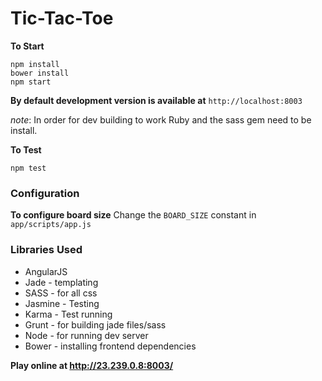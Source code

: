# Tic-Tac-Toe #

**To Start**
```
npm install
bower install
npm start
```

**By default development version is available at**
`http://localhost:8003`

*note*: In order for dev building to work Ruby and the sass gem need to be install.

**To Test**
```
npm test
```

### Configuration
**To configure board size**
Change the `BOARD_SIZE` constant in `app/scripts/app.js`

### Libraries Used
* AngularJS
* Jade - templating
* SASS - for all css
* Jasmine - Testing
* Karma - Test running
* Grunt - for building jade files/sass
* Node - for running dev server
* Bower - installing frontend dependencies

**Play online at http://23.239.0.8:8003/**
